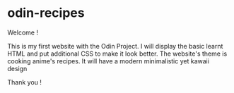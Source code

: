 # odin-recipes

Welcome !

This is my first website with the Odin Project.
I will display the basic learnt HTML and put additional CSS to make it look better.
The website's theme is cooking anime's recipes.
It will have a modern minimalistic yet kawaii design

Thank you !
